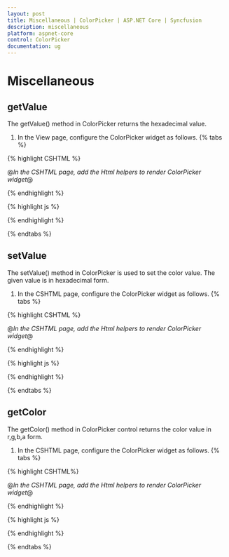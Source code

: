 ```yaml
---
layout: post
title: Miscellaneous | ColorPicker | ASP.NET Core | Syncfusion
description: miscellaneous
platform: aspnet-core
control: ColorPicker
documentation: ug
---
```


# Miscellaneous

## getValue

The getValue() method in ColorPicker returns the hexadecimal value.

1. In the View page, configure the ColorPicker widget as follows.
{% tabs %}

{% highlight CSHTML %}

@*In the CSHTML page, add the Html helpers to render ColorPicker widget*@
  <ej-color-picker id="colorPicker" value="#278787"> </ej-color-picker>

{% endhighlight  %}

{% highlight js %}
<script> 
  var ColorObj;
  jQuery(function ($) { 
	ColorObj = $("#colorPicker").ejColorPicker({ value: "#278787" }).data('ejColorPicker');
	ColorObj.getValue();  
  });
</script>

{% endhighlight  %}

{% endtabs %}  

## setValue

The setValue() method in ColorPicker is used to set the color value. The given value is in hexadecimal form.

1. In the CSHTML page, configure the ColorPicker widget as follows.
{% tabs %}

{% highlight CSHTML %}

@*In the CSHTML page, add the Html helpers to render ColorPicker widget*@
  <ej-color-picker id="colorPicker"> </ej-color-picker>

{% endhighlight  %}

{% highlight js %}

 <script>  
	 var ColorObj;
	 jQuery(function ($) {  
	 ColorObj = $("#colorPicker").ejColorPicker().data('ejColorPicker'); 
	 ColorObj.setValue("#278787"); 
	 });
</script>

{% endhighlight  %}

{% endtabs %}  
## getColor

The getColor() method in ColorPicker control returns the color value in r,g,b,a form.

1. In the CSHTML page, configure the ColorPicker widget as follows.
{% tabs %}

{% highlight CSHTML%}


@*In the CSHTML page, add the Html helpers to render ColorPicker widget*@ 
 <ej-color-picker id="colorPicker" value="#278787"> </ej-color-picker>

{% endhighlight  %}

{% highlight js %}
 <script> 
	 var ColorObj; 
	 jQuery(function ($) { 
	 ColorObj = $("#colorPicker").ejColorPicker({value: "#278787" }).data('ejColorPicker'); 
	 ColorObj.getColor();
	 });
</script>


{% endhighlight  %}

{% endtabs %}  